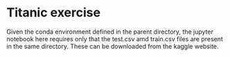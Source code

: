 # Titanic exercise

Given the conda environment defined in the parent directory, the jupyter notebook here requires only that the test.csv amd train.csv files are present in the same directory. These can be downloaded from the kaggle website.
